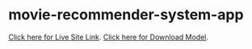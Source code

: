 # movie-recommender-system-app

[Click here for Live Site Link](https://movie-recommender-system2022.herokuapp.com/).
[Click here for Download Model](https://drive.google.com/drive/folders/1RzVqFJOJqqfOvfbrhZlwmN6evisIpBE1?usp=share_link).
